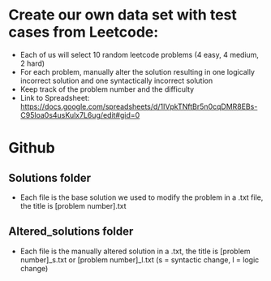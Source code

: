 # Create our own data set with test cases from Leetcode:
- Each of us will select 10 random leetcode problems (4 easy, 4 medium, 2 hard)
- For each problem, manually alter the solution resulting in one logically incorrect solution and one syntactically incorrect solution
- Keep track of the problem number and the difficulty
- Link to Spreadsheet: https://docs.google.com/spreadsheets/d/1IVpkTNftBr5n0cqDMR8EBs-C95loa0s4usKulx7L6ug/edit#gid=0

# Github 
## Solutions folder
- Each file is the base solution we used to modify the problem in a .txt file, the title is  [problem number].txt
## Altered_solutions folder
- Each file is the manually altered solution in a .txt, the title is [problem number]_s.txt or [problem number]_l.txt (s = syntactic change, l = logic change)
